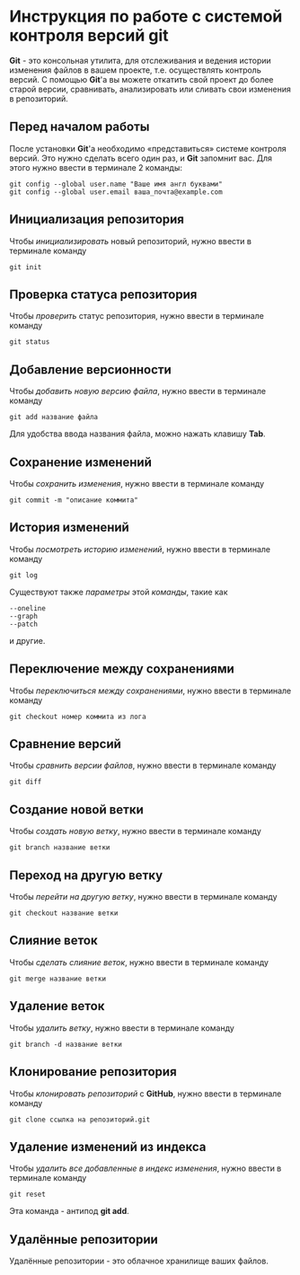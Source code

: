 # Инструкция по работе с системой контроля версий git

**Git** - это консольная утилита, для отслеживания и ведения истории изменения файлов в вашем проекте, т.е. осуществлять контроль версий. С помощью **Git**'a вы можете откатить свой проект до более старой версии, сравнивать, анализировать или сливать свои изменения в репозиторий.

## Перед началом работы

После установки **Git**'a необходимо «представиться» системе контроля версий. Это нужно сделать всего один раз, и **Git** запомнит вас. Для этого нужно ввести в терминале 2 команды:

    git config --global user.name "Ваше имя англ буквами"
    git config --global user.email ваша_почта@example.com



## Инициализация репозитория 


Чтобы *инициализировать* новый репозиторий, нужно ввести в терминале команду

    git init


## Проверка статуса репозитория

Чтобы *проверить* статус репозитория, нужно ввести в терминале команду  
    
    git status

## Добавление версионности

Чтобы *добавить новую версию файла*, нужно ввести в терминале команду

    git add название файла

Для удобства ввода названия файла, можно нажать клавишу **Tab**.

## Сохранение изменений

Чтобы *сохранить изменения*, нужно ввести в терминале команду

    git commit -m "описание коммита"

## История изменений

Чтобы *посмотреть историю изменений*, нужно ввести в терминале команду

    git log

Существуют также *параметры* этой *команды*, такие как

    --oneline
    --graph
    --patch

и другие.

## Переключение между сохранениями

Чтобы *переключиться между сохранениями*, нужно ввести в терминале команду 

    git checkout номер коммита из лога

## Сравнение версий

Чтобы *сравнить версии файлов*, нужно ввести в терминале команду

    git diff

## Создание новой ветки

Чтобы *создать новую ветку*, нужно ввести в терминале команду

    git branch название ветки

## Переход на другую ветку

Чтобы *перейти на другую ветку*, нужно ввести в терминале команду

    git checkout название ветки

## Слияние веток

Чтобы *сделать слияние веток*, нужно ввести в терминале команду

    git merge название ветки

## Удаление веток

Чтобы *удалить ветку*, нужно ввести в терминале команду

    git branch -d название ветки


## Клонирование репозитория

Чтобы *клонировать репозиторий* с **GitHub**, нужно ввести в терминале команду

    git clone ссылка на репозиторий.git
## Удаление изменений из индекса

Чтобы *удалить все добавленные в индекс изменения*, нужно ввести в терминале команду

    git reset 

Эта команда - антипод **git add**.

## Удалённые репозитории

Удалённые репозитории - это облачное хранилище ваших файлов.
